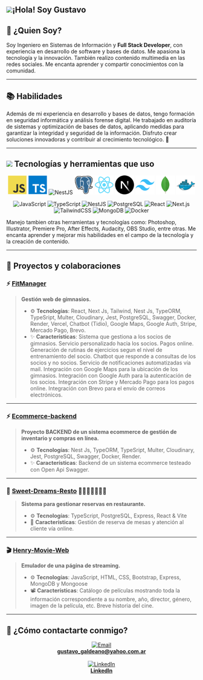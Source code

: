 ## <img src="https://media.giphy.com/media/hvRJCLFzcasrR4ia7z/giphy.gif" width="35">¡Hola! Soy Gustavo

## 🌟 **¿Quien Soy?**  
Soy Ingeniero en Sistemas de Información y **Full Stack Developer**, con experiencia en desarrollo de software y bases de datos. Me apasiona la tecnología y la innovación. También realizo contenido multimedia en las redes sociales. Me encanta aprender y compartir conocimientos con la comunidad.

---

## 📚 **Habilidades**
Además de mi experiencia en desarrollo y bases de datos, tengo formación en seguridad informática y análisis forense digital. He trabajado en auditoría de sistemas y optimización de bases de datos, aplicando medidas para garantizar la integridad y seguridad de la información. Disfruto crear soluciones innovadoras y contribuir al crecimiento tecnológico. 🚀

---

## <img src="https://media2.giphy.com/media/v1.Y2lkPTc5MGI3NjExc2FpNmhtaGthZHZlNncxYjRzdGFlNnV1M2kwbG5nc3hqOW1xbDR4cSZlcD12MV9pbnRlcm5hbF9naWZfYnlfaWQmY3Q9cw/E6EnvXLzCwnhV58V9l/giphy.gif" width="35"> **Tecnologías y herramientas que uso**

<p align="center">
  <img src="https://raw.githubusercontent.com/devicons/devicon/master/icons/javascript/javascript-original.svg" width="50" title="JavaScript">
  <img src="https://raw.githubusercontent.com/devicons/devicon/master/icons/typescript/typescript-original.svg" width="50" title="TypeScript">
  <img src="https://nestjs.com/img/logo-small.svg" width="50" title="NestJS">
  <img src="https://raw.githubusercontent.com/devicons/devicon/master/icons/postgresql/postgresql-original.svg" width="50" title="PostgreSQL">
  <img src="https://raw.githubusercontent.com/devicons/devicon/master/icons/react/react-original.svg" width="50" title="React">
  <img src="https://raw.githubusercontent.com/devicons/devicon/master/icons/nextjs/nextjs-original.svg" width="50" title="Next.js">
  <img src="https://raw.githubusercontent.com/devicons/devicon/master/icons/tailwindcss/tailwindcss-original.svg" width="50" title="Tailwind CSS">
  <img src="https://raw.githubusercontent.com/devicons/devicon/master/icons/mongodb/mongodb-original.svg" width="50" title="MongoDB">
  <img src="https://raw.githubusercontent.com/devicons/devicon/master/icons/docker/docker-original.svg" width="50" title="Docker">
</p>

<p align="center">
  <img src="https://img.shields.io/badge/-JavaScript-F7DF1E?style=for-the-badge&logo=javascript&logoColor=black" alt="JavaScript">
  <img src="https://img.shields.io/badge/-TypeScript-007ACC?style=for-the-badge&logo=typescript&logoColor=white" alt="TypeScript">
  <img src="https://img.shields.io/badge/-NestJS-E0234E?style=for-the-badge&logo=nestjs&logoColor=white" alt="NestJS">
  <img src="https://img.shields.io/badge/-PostgreSQL-316192?style=for-the-badge&logo=postgresql&logoColor=white" alt="PostgreSQL">
  <img src="https://img.shields.io/badge/-React-61DAFB?style=for-the-badge&logo=react&logoColor=black" alt="React">
  <img src="https://img.shields.io/badge/-Next.js-000000?style=for-the-badge&logo=next.js&logoColor=white" alt="Next.js">
  <img src="https://img.shields.io/badge/-TailwindCSS-38B2AC?style=for-the-badge&logo=tailwind-css&logoColor=white" alt="TailwindCSS">
  <img src="https://img.shields.io/badge/-MongoDB-47A248?style=for-the-badge&logo=mongodb&logoColor=white" alt="MongoDB">
  <img src="https://img.shields.io/badge/-Docker-2496ED?style=for-the-badge&logo=docker&logoColor=white" alt="Docker">
</p>


Manejo tambien otras herramientas y tecnologías como: Photoshop, Illustrator, Premiere Pro, After Effects, Audacity, OBS Studio, entre otras. Me encanta aprender y mejorar mis habilidades en el campo de la tecnología y la creación de contenido.

---

## 🚀 **Proyectos y colaboraciones**

### ⚡ [FitManager](https://github.com/GFGaldeano/FitManager)  
> **Gestión web de gimnasios.**  
> - ⚙️ **Tecnologías**: React, Next Js, Tailwind, Nest Js, TypeORM, TypeSript, Multer, Cloudinary, Jest, PostgreSQL, Swagger, Docker, Render, Vercel, Chatbot (Tidio), Google Maps, Google Auth, Stripe, Mercado Pago, Brevo.
> - ✨ **Características**:  Sistema que gestiona a los socios de gimnasios. Servicio personalizado hacia los socios. Pagos online. Generación de rutinas de ejercicios segun el nivel de entrenamiento del socio. Chatbot que responde a consultas de los socios y no socios. Servicio de notificaciones automatizadas vía mail. Integración con Google Maps para la ubicación de los gimnasios. Integración con Google Auth para la autenticación de los socios. Integración con Stripe y Mercado Pago para los pagos online. Integración con Brevo para el envío de correos electrónicos.

---

### ⚡ [Ecommerce-backend](https://github.com/GFGaldeano/Ecommerce-backend)  
> **Proyecto BACKEND de un sistema ecommerce de gestión de inventario y compras en línea.**  
> - ⚙️ **Tecnologías**: Nest Js, TypeORM, TypeSript, Multer, Cloudinary, Jest, PostgreSQL, Swagger, Docker, Render.
> - ✨ **Características**:  Backend de un sistema ecommerce testeado con Open Api Swagger.  

---

### 🍟 [Sweet-Dreams-Resto](https://github.com/GFGaldeano/Sweet-Dreams-Resto) 🍗🥩🍚🥗🍺🍷🥤 
> **Sistema para gestionar reservas en restaurante.**  
> - ⚙️ **Tecnologías**: TypeScript, PostgreSQL, Express, React & Vite
> - 🎯 **Características**:  Gestión de reserva de mesas y atención al cliente vía online.  

---

### 🎬 [Henry-Movie-Web](https://github.com/GFGaldeano/Henry-Movie-Web)  
> **Emulador de una página de streaming.**  
> - ⚙️ **Tecnologías**: JavaScript, HTML, CSS, Bootstrap, Express, MongoDB y Mongoose
> - 📽️ **Características**:  Catálogo de películas mostrando toda la información correspondiente a su nombre, año, director, género, imagen de la película, etc. Breve historia del cine.  

---

## 📡 **¿Cómo contactarte conmigo?**  

<div align="center">
  <a href="mailto:gustavo_galdeano@yahoo.com.ar">
    <img src="https://media0.giphy.com/media/v1.Y2lkPTc5MGI3NjExcXRocTVxbWdkZzg2aXpjdDMyNHRxcWZ3dHFyOGtoOHBiNHJkNmYyciZlcD12MV9pbnRlcm5hbF9naWZfYnlfaWQmY3Q9Zw/nOwaf4VgL3WTZH8OYl/giphy.gif" width="50" alt="Email">
  </a>
  <br>
  <b><a href="mailto:gustavo_galdeano@yahoo.com.ar">gustavo_galdeano@yahoo.com.ar</a></b>
  <br><br>
  <a href="https://www.linkedin.com/in/gustavo-galdeano-9b915b18">
    <img src="https://img.icons8.com/?size=100&id=kFJzAZryEscq&format=png&color=000000" width="50" alt="LinkedIn">
  </a>
  <br>
  <b><a href="https://www.linkedin.com/in/gustavo-galdeano-9b915b18">LinkedIn</a></b>
</div>
